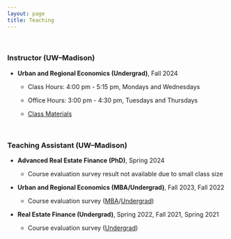 ```yaml
---
layout: page
title: Teaching
---
```



<br/> 

### Instructor (UW&ndash;Madison)

 - **Urban and Regional Economics (Undergrad)**, Fall 2024

   - Class Hours: 4:00 pm - 5:15 pm, Mondays and Wednesdays
 
   - Office Hours: 3:00 pm - 4:30 pm, Tuesdays and Thursdays

   - [Class Materials](https://heejin-yoon.github.io/teaching/RE420/)


<br/> 

### Teaching Assistant (UW&ndash;Madison)

 - **Advanced Real Estate Finance (PhD)**, Spring 2024

   - Course evaluation survey result not available due to small class size
 
 - **Urban and Regional Economics (MBA/Undergrad)**, Fall 2023, Fall 2022
 
   - Course evaluation survey ([MBA](https://uwmadison.box.com/s/lf7g5ywmon0cjzivtb5kklf94nn3a8kw)/[Undergrad](https://uwmadison.box.com/s/bmmq8xfpmnzj9gkyeir3jmrgc8v3ond5))

- **Real Estate Finance (Undergrad)**, Spring 2022, Fall 2021, Spring 2021

   - Course evaluation survey ([Undergrad](https://uwmadison.box.com/s/ap2fhvvxfo5rxzp84zpgwpnytxeox0rm))

<br/>

<!--- ### Teaching Assistant (KAIST College of Business)
 
 - **Corporate Valuation (MBA)**, Fall 2019
--->

